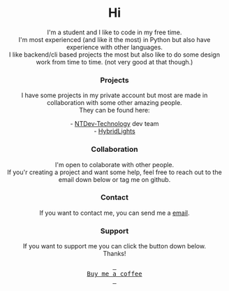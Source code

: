 <div align = center >

<h1 > Hi</h1>


<p >I'm a student and I like to code in my free time.<br>
I'm most experienced (and like it the most) in Python but also have experience with other languages.<br>
I like backend/cli based projects the most but also like to do some design work from time to time. (not very good at that though.)</p>

<h3 >Projects </h3>
<p > I have some projects in my private account but most are made in collaboration with some other amazing people. <br>
They can be found here:</p>
  - <a href="https://www.github.com/ntdev-technology">NTDev-Technology</a> dev team
  <br>
  - <a href="https://www.github.com/hybridlights">HybridLights</a>


<h3 >Collaboration </h3>
<p >I'm open to colaborate with other people. <br> If you'r creating a project and want some help, feel free to reach out to the email down below or tag me on github. 

<h3 >Contact </h3>
<p >If you want to contact me, you can send me a <a href="mailto:timo@ntdev-technology.nl" target="_blank">email</a>.</p>
  
<h3 >Support</h3>
<p>If you want to support me you can click the button down below.<br>Thanks!</p>

[<kbd> <br> Buy me a coffee <br> </kbd>][DONATE]

</div>


[DONATE]: https://www.paypal.com/donate/?hosted_button_id=YLY6FSTV7RPTC
  <!--
**Tommie1236/Tommie1236** is a ✨ _special_ ✨ repository because its `README.md` (this file) appears on your GitHub profile.

Here are some ideas to get you started:

- 🔭 I’m currently working on ...
- 🌱 I’m currently learning ...
- 👯 I’m looking to collaborate on ...
- 🤔 I’m looking for help with ...
- 💬 Ask me about ...
- 📫 How to reach me: ...
- 😄 Pronouns: ...
- ⚡ Fun fact: ...
-->
